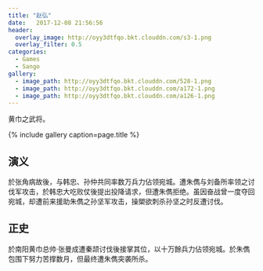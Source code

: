 ```yaml
---
title: "赵弘"
date:   2017-12-08 21:56:56
header:
  overlay_image: http://oyy3dtfqo.bkt.clouddn.com/s3-1.png
  overlay_filter: 0.5
categories:
  - Games
  - Sango
gallery:
  - image_path: http://oyy3dtfqo.bkt.clouddn.com/528-1.png
  - image_path: http://oyy3dtfqo.bkt.clouddn.com/a172-1.png
  - image_path: http://oyy3dtfqo.bkt.clouddn.com/a126-1.png
---
```


黄巾之武将。

{% include gallery caption=page.title %}

## 演义

於张角病故後，与韩忠、孙仲共同率数万兵力佔领宛城。遭朱儁与刘备所率领之讨伐军攻击，於韩忠大吃败仗後提出投降请求，但遭朱儁拒绝。虽因奋战曾一度夺回宛城，却遭前来援助朱儁之孙坚军攻击，操槊欲刺杀孙坚之时反遭讨伐。

## 正史

於南阳黄巾总帅·张曼成遭秦颉讨伐後接掌其位，以十万餘兵力佔领宛城。於朱儁包围下努力苦撑数月，但最终遭朱儁突袭所杀。